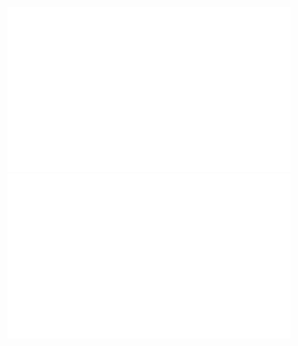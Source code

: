 ![GitHub Stats - Languages](https://github.com/kilian-kier/github-stats/blob/master/generated/languages.svg)
![GitHub Stats - Overview](https://github.com/kilian-kier/github-stats/blob/master/generated/overview.svg)
